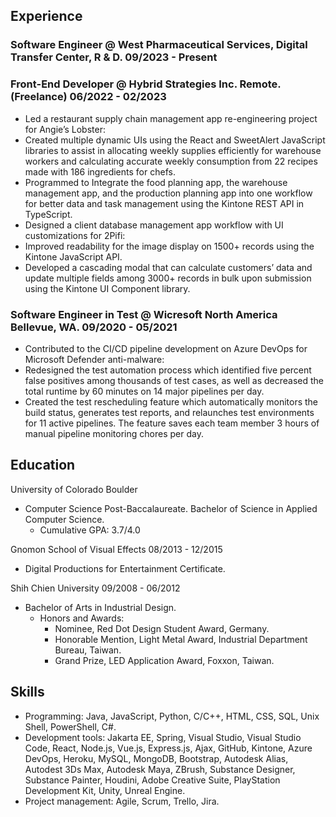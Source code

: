## Experience
### Software Engineer @ West Pharmaceutical Services, Digital Transfer Center, R & D. 09/2023 - Present

### Front-End Developer @ Hybrid Strategies Inc. Remote. (Freelance) 06/2022 - 02/2023
- Led a restaurant supply chain management app re-engineering project for Angie’s Lobster:
- Created multiple dynamic UIs using the React and SweetAlert JavaScript libraries to assist in allocating
weekly supplies efficiently for warehouse workers and calculating accurate weekly consumption from 22
recipes made with 186 ingredients for chefs.
- Programmed to Integrate the food planning app, the warehouse management app, and the production
planning app into one workflow for better data and task management using the Kintone REST API in
TypeScript.
- Designed a client database management app workflow with UI customizations for 2Pifi:
- Improved readability for the image display on 1500+ records using the Kintone JavaScript API.
- Developed a cascading modal that can calculate customers’ data and update multiple fields among
3000+ records in bulk upon submission using the Kintone UI Component library.

### Software Engineer in Test @ Wicresoft North America Bellevue, WA. 09/2020 - 05/2021
- Contributed to the CI/CD pipeline development on Azure DevOps for Microsoft Defender anti-malware:
- Redesigned the test automation process which identified five percent false positives among thousands
of test cases, as well as decreased the total runtime by 60 minutes on 14 major pipelines per day.
- Created the test rescheduling feature which automatically monitors the build status, generates test
reports, and relaunches test environments for 11 active pipelines. The feature saves each team member
3 hours of manual pipeline monitoring chores per day.

## Education
University of Colorado Boulder
- Computer Science Post-Baccalaureate. Bachelor of Science in Applied Computer Science.
  - Cumulative GPA: 3.7/4.0

Gnomon School of Visual Effects 08/2013 - 12/2015
- Digital Productions for Entertainment Certificate.

Shih Chien University 09/2008 - 06/2012
- Bachelor of Arts in Industrial Design.
  - Honors and Awards:
    - Nominee, Red Dot Design Student Award, Germany.
    - Honorable Mention, Light Metal Award, Industrial Department Bureau, Taiwan.
    - Grand Prize, LED Application Award, Foxxon, Taiwan.
## Skills
- Programming: Java, JavaScript, Python, C/C++, HTML, CSS, SQL, Unix Shell, PowerShell, C#.
- Development tools: Jakarta EE, Spring, Visual Studio, Visual Studio Code, React, Node.js, Vue.js,
Express.js, Ajax, GitHub, Kintone, Azure DevOps, Heroku, MySQL, MongoDB, Bootstrap, Autodesk Alias,
Autodest 3Ds Max, Autodesk Maya, ZBrush, Substance Designer, Substance Painter, Houdini, Adobe
Creative Suite, PlayStation Development Kit, Unity, Unreal Engine.
- Project management: Agile, Scrum, Trello, Jira.
